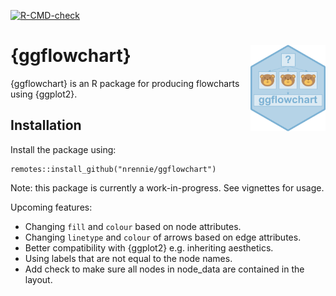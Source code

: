 <!-- badges: start -->
  [![R-CMD-check](https://github.com/nrennie/ggflowchart/actions/workflows/R-CMD-check.yaml/badge.svg)](https://github.com/nrennie/ggflowchart/actions/workflows/R-CMD-check.yaml)
  <!-- badges: end -->

# {ggflowchart} <img src="man/figures/logo.png" align="right" width="120" />

{ggflowchart} is an R package for producing flowcharts using {ggplot2}.

## Installation

Install the package using:

```
remotes::install_github("nrennie/ggflowchart")
```

Note: this package is currently a work-in-progress. See vignettes for usage.

Upcoming features:

* Changing `fill` and `colour` based on node attributes.
* Changing `linetype` and `colour` of arrows based on edge attributes.
* Better compatibility with {ggplot2} e.g. inheriting aesthetics.
* Using labels that are not equal to the node names.
* Add check to make sure all nodes in node_data are contained in the layout.
